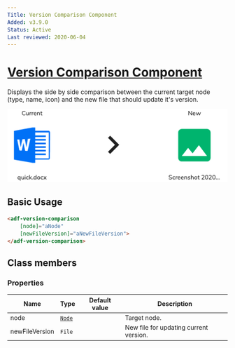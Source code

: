 ```yaml
---
Title: Version Comparison Component
Added: v3.9.0
Status: Active
Last reviewed: 2020-06-04
---
```


# [Version Comparison Component](../../../lib/content-services/src/lib/version-manager/version-comparison.component.ts "Defined in version-comparison.component.ts")

Displays the side by side comparison between the current target node (type, name, icon) and the new file that should update it's version.

![Version Manager](../../docassets/images/version-comparison.png)

## Basic Usage

```html
<adf-version-comparison 
    [node]="aNode"
    [newFileVersion]="aNewFileVersion">
</adf-version-comparison>
```

## Class members

### Properties

| Name | Type | Default value | Description |
| ---- | ---- | ------------- | ----------- |
| node | [`Node`](https://github.com/Alfresco/alfresco-js-api/blob/development/src/api/content-rest-api/docs/Node.md) |  | Target node. |
| newFileVersion | `File` |  | New file for updating current version. |
